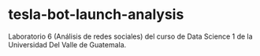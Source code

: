 # tesla-bot-launch-analysis
Laboratorio 6 (Análisis de redes sociales) del curso de Data Science 1 de la Universidad Del Valle de Guatemala.
